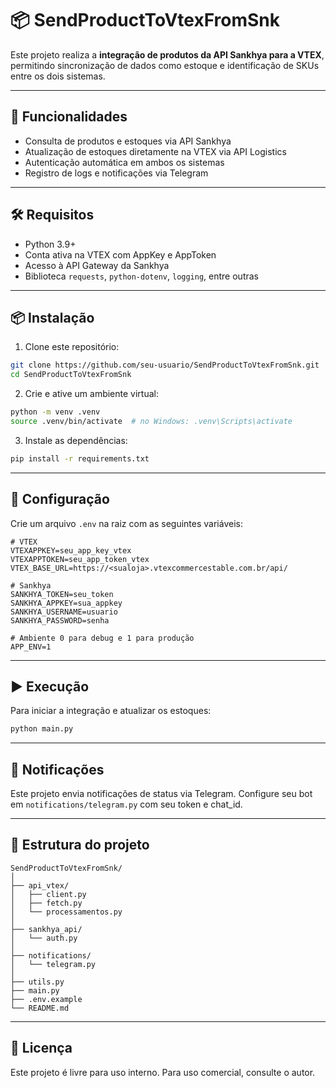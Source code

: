 
# 📦 SendProductToVtexFromSnk

Este projeto realiza a **integração de produtos da API Sankhya para a VTEX**, permitindo sincronização de dados como estoque e identificação de SKUs entre os dois sistemas.

---

## 🚀 Funcionalidades

- Consulta de produtos e estoques via API Sankhya
- Atualização de estoques diretamente na VTEX via API Logistics
- Autenticação automática em ambos os sistemas
- Registro de logs e notificações via Telegram

---

## 🛠️ Requisitos

- Python 3.9+
- Conta ativa na VTEX com AppKey e AppToken
- Acesso à API Gateway da Sankhya
- Biblioteca `requests`, `python-dotenv`, `logging`, entre outras

---

## 📦 Instalação

1. Clone este repositório:

```bash
git clone https://github.com/seu-usuario/SendProductToVtexFromSnk.git
cd SendProductToVtexFromSnk
```

2. Crie e ative um ambiente virtual:

```bash
python -m venv .venv
source .venv/bin/activate  # no Windows: .venv\Scripts\activate
```

3. Instale as dependências:

```bash
pip install -r requirements.txt
```

---

## 🔐 Configuração

Crie um arquivo `.env` na raiz com as seguintes variáveis:

```env
# VTEX
VTEXAPPKEY=seu_app_key_vtex
VTEXAPPTOKEN=seu_app_token_vtex
VTEX_BASE_URL=https://<sualoja>.vtexcommercestable.com.br/api/

# Sankhya
SANKHYA_TOKEN=seu_token
SANKHYA_APPKEY=sua_appkey
SANKHYA_USERNAME=usuario
SANKHYA_PASSWORD=senha

# Ambiente 0 para debug e 1 para produção
APP_ENV=1
```

---

## ▶️ Execução

Para iniciar a integração e atualizar os estoques:

```bash
python main.py
```

---

## 🔔 Notificações

Este projeto envia notificações de status via Telegram.
Configure seu bot em `notifications/telegram.py` com seu token e chat_id.

---

## 🧪 Estrutura do projeto

```
SendProductToVtexFromSnk/
│
├── api_vtex/
│   ├── client.py
│   ├── fetch.py
│   └── processamentos.py
│
├── sankhya_api/
│   └── auth.py
│
├── notifications/
│   └── telegram.py
│
├── utils.py
├── main.py
├── .env.example
└── README.md
```

---

## 📄 Licença

Este projeto é livre para uso interno. Para uso comercial, consulte o autor.
